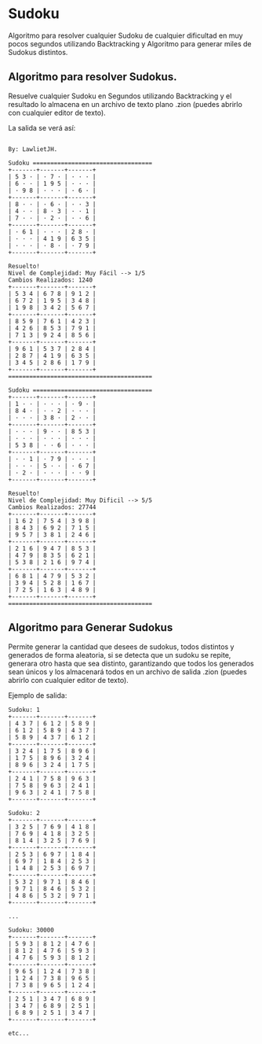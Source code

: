 # Sudoku
 Algoritmo para resolver cualquier Sudoku de cualquier dificultad en muy pocos segundos utilizando Backtracking y Algoritmo para generar miles de Sudokus distintos.

## Algoritmo para resolver Sudokus.
Resuelve cualquier Sudoku en Segundos utilizando Backtracking y el resultado lo almacena en un archivo de texto plano .zion (puedes abrirlo con cualquier editor de texto).

La salida se verá así:
```

By: LawlietJH.

Sudoku ==================================
+-------+-------+-------+
| 5 3 · | · 7 · | · · · | 
| 6 · · | 1 9 5 | · · · | 
| · 9 8 | · · · | · 6 · | 
+-------+-------+-------+
| 8 · · | · 6 · | · · 3 | 
| 4 · · | 8 · 3 | · · 1 | 
| 7 · · | · 2 · | · · 6 | 
+-------+-------+-------+
| · 6 1 | · · · | 2 8 · | 
| · · · | 4 1 9 | 6 3 5 | 
| · · · | · 8 · | · 7 9 | 
+-------+-------+-------+

Resuelto!
Nivel de Complejidad: Muy Fácil --> 1/5
Cambios Realizados: 1240
+-------+-------+-------+
| 5 3 4 | 6 7 8 | 9 1 2 | 
| 6 7 2 | 1 9 5 | 3 4 8 | 
| 1 9 8 | 3 4 2 | 5 6 7 | 
+-------+-------+-------+
| 8 5 9 | 7 6 1 | 4 2 3 | 
| 4 2 6 | 8 5 3 | 7 9 1 | 
| 7 1 3 | 9 2 4 | 8 5 6 | 
+-------+-------+-------+
| 9 6 1 | 5 3 7 | 2 8 4 | 
| 2 8 7 | 4 1 9 | 6 3 5 | 
| 3 4 5 | 2 8 6 | 1 7 9 | 
+-------+-------+-------+
=========================================

Sudoku ==================================
+-------+-------+-------+
| 1 · · | · · · | · 9 · | 
| 8 4 · | · · 2 | · · · | 
| · · · | 3 8 · | 2 · · | 
+-------+-------+-------+
| · · · | 9 · · | 8 5 3 | 
| · · · | · · · | · · · | 
| 5 3 8 | · · 6 | · · · | 
+-------+-------+-------+
| · · 1 | · 7 9 | · · · | 
| · · · | 5 · · | · 6 7 | 
| · 2 · | · · · | · · 9 | 
+-------+-------+-------+

Resuelto!
Nivel de Complejidad: Muy Dificil --> 5/5
Cambios Realizados: 27744
+-------+-------+-------+
| 1 6 2 | 7 5 4 | 3 9 8 | 
| 8 4 3 | 6 9 2 | 7 1 5 | 
| 9 5 7 | 3 8 1 | 2 4 6 | 
+-------+-------+-------+
| 2 1 6 | 9 4 7 | 8 5 3 | 
| 4 7 9 | 8 3 5 | 6 2 1 | 
| 5 3 8 | 2 1 6 | 9 7 4 | 
+-------+-------+-------+
| 6 8 1 | 4 7 9 | 5 3 2 | 
| 3 9 4 | 5 2 8 | 1 6 7 | 
| 7 2 5 | 1 6 3 | 4 8 9 | 
+-------+-------+-------+
=========================================
```

## Algoritmo para Generar Sudokus

Permite generar la cantidad que desees de sudokus, todos distintos y generados de forma aleatoria, si se detecta que un sudoku se repite, generara otro hasta que sea distinto, garantizando que todos los generados sean únicos y los almacenará todos en un archivo de salida .zion (puedes abrirlo con cualquier editor de texto).

Ejemplo de salida:

```
Sudoku: 1
+-------+-------+-------+
| 4 3 7 | 6 1 2 | 5 8 9 | 
| 6 1 2 | 5 8 9 | 4 3 7 | 
| 5 8 9 | 4 3 7 | 6 1 2 | 
+-------+-------+-------+
| 3 2 4 | 1 7 5 | 8 9 6 | 
| 1 7 5 | 8 9 6 | 3 2 4 | 
| 8 9 6 | 3 2 4 | 1 7 5 | 
+-------+-------+-------+
| 2 4 1 | 7 5 8 | 9 6 3 | 
| 7 5 8 | 9 6 3 | 2 4 1 | 
| 9 6 3 | 2 4 1 | 7 5 8 | 
+-------+-------+-------+

Sudoku: 2
+-------+-------+-------+
| 3 2 5 | 7 6 9 | 4 1 8 | 
| 7 6 9 | 4 1 8 | 3 2 5 | 
| 8 1 4 | 3 2 5 | 7 6 9 | 
+-------+-------+-------+
| 2 5 3 | 6 9 7 | 1 8 4 | 
| 6 9 7 | 1 8 4 | 2 5 3 | 
| 1 4 8 | 2 5 3 | 6 9 7 | 
+-------+-------+-------+
| 5 3 2 | 9 7 1 | 8 4 6 | 
| 9 7 1 | 8 4 6 | 5 3 2 | 
| 4 8 6 | 5 3 2 | 9 7 1 | 
+-------+-------+-------+

...

Sudoku: 30000
+-------+-------+-------+
| 5 9 3 | 8 1 2 | 4 7 6 | 
| 8 1 2 | 4 7 6 | 5 9 3 | 
| 4 7 6 | 5 9 3 | 8 1 2 | 
+-------+-------+-------+
| 9 6 5 | 1 2 4 | 7 3 8 | 
| 1 2 4 | 7 3 8 | 9 6 5 | 
| 7 3 8 | 9 6 5 | 1 2 4 | 
+-------+-------+-------+
| 2 5 1 | 3 4 7 | 6 8 9 | 
| 3 4 7 | 6 8 9 | 2 5 1 | 
| 6 8 9 | 2 5 1 | 3 4 7 | 
+-------+-------+-------+

etc...
```
